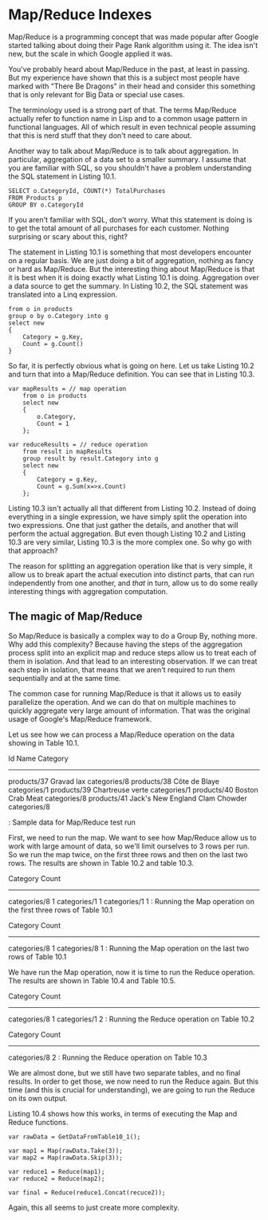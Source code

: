 
# Map/Reduce Indexes

Map/Reduce is a programming concept that was made popular after Google started talking about doing their Page Rank algorithm using it. The idea isn't new, but the scale in which Google applied it was.

You've probably heard about Map/Reduce in the past, at least in passing. But my experience have shown that this is a subject most people have marked with "There Be Dragons" in their head and consider this something that is only relevant for Big Data or special use cases.

The terminology used is a strong part of that. The terms Map/Reduce actually refer to function name in Lisp and to a common usage pattern in functional languages. All of which result in even technical people assuming that this is nerd stuff that they don't need to care about.

Another way to talk about Map/Reduce is to talk about aggregation. In particular, aggregation of a data set to a smaller summary. I assume that you are familiar with SQL, so you shouldn't have a problem understanding the SQL statement in Listing 10.1.

```{caption="{Aggregation using GROUP BY in SQL}" .sql}
SELECT o.CategoryId, COUNT(*) TotalPurchases 
FROM Products p
GROUP BY o.CategoryId
```
If you aren't familiar with SQL, don't worry. What this statement is doing is to get the total amount of all purchases for each customer. Nothing surprising or scary about this, right?

The statement in Listing 10.1 is something that most developers encounter on a regular basis. We are just doing a bit of aggregation, nothing as fancy or hard as Map/Reduce. But the interesting thing about Map/Reduce is that it is best when it is doing exactly what Listing 10.1 is doing. Aggregation over a data source to get the summary. In Listing 10.2, the SQL statement was translated into a Linq expression.

```{caption="{Aggregation using GroupBy in Linq}" .cs}
from o in products
group o by o.Category into g
select new 
{
	Category = g.Key,
	Count = g.Count()
}
```

So far, it is perfectly obvious what is going on here. Let us take Listing 10.2 and turn that into a Map/Reduce definition. You can see that in Listing 10.3.

```{caption="{Aggregation using Map/Reduce}" .cs}
var mapResults = // map operation
	from o in products
	select new 
	{
		o.Category,
		Count = 1
	};

var reduceResults = // reduce operation
	from result in mapResults
	group result by result.Category into g
	select new
	{
		Category = g.Key,
		Count = g.Sum(x=>x.Count)
	};
```

Listing 10.3 isn't actually all that different from Listing 10.2. Instead of doing everything in a single expression, we have simply split the operation into two expressions. One that just gather the details, and another that will perform the actual aggregation. But even though Listing 10.2 and Listing 10.3 are very similar, Listing 10.3 is the more complex one. So why go with that approach?

The reason for splitting an aggregation operation like that is very simple, it allow us to break apart the actual execution into distinct parts, that can run independently from one another, and _that_ in turn, allow us to do some really interesting things with aggregation computation.

## The magic of Map/Reduce

So Map/Reduce is basically a complex way to do a Group By, nothing more. Why add this complexity? Because having the steps of the aggregation process split into an explicit map and reduce steps allow us to treat each of them in isolation. And that lead to an interesting observation. If we can treat each step in isolation, that means that we aren't required to run them sequentially and at the same time.

The common case for running Map/Reduce is that it allows us to easily parallelize the operation. And we can do that on multiple machines to quickly aggregate very large amount of information. That was the original usage of Google's Map/Reduce framework.

Let us see how we can process a Map/Reduce operation on the data showing in Table 10.1.

Id 		  	Name 		 					Category
--------- 	------     						---------
products/37 Gravad lax  					categories/8
products/38 Côte de Blaye   				categories/1
products/39 Chartreuse verte   				categories/1
products/40 Boston Crab Meat   				categories/8
products/41 Jack's New England Clam Chowder categories/8

: Sample data for Map/Reduce test run 

First, we need to run the map. We want to see how Map/Reduce allow us to work with large amount of data, so we'll limit ourselves to 3 rows per run. So we run the map twice, on the first three rows and then on the last two rows. The results are shown in Table 10.2 and table 10.3.

Category 		Count
------------ 	------
categories/8	1
categories/1 	1
categories/1 	1
: Running the Map operation on the first three rows of Table 10.1

Category 		Count
------------ 	------
categories/8 	1
categories/8 	1
: Running the Map operation on the last two rows of Table 10.1

We have run the Map operation, now it is time to run the Reduce operation. The results are shown in Table 10.4 and Table 10.5.

Category 		Count
------------ 	------
categories/8	1
categories/1 	2
: Running the Reduce operation on Table 10.2

Category 		Count
------------ 	------
categories/8 	2
: Running the Reduce operation on Table 10.3

We are almost done, but we still have two separate tables, and no final results. In order to get those, we now need to run the Reduce again. But this time (and this is crucial for understanding), we are going to run the Reduce on its own output. 

Listing 10.4 shows how this works, in terms of executing the Map and Reduce functions.

```{caption="{Showing the Map/Reduce calls and iterative reduction}" .cs}
var rawData = GetDataFromTable10_1();

var map1 = Map(rawData.Take(3));
var map2 = Map(rawData.Skip(3));

var reduce1 = Reduce(map1);
var reduce2 = Reduce(map2);

var final = Reduce(reduce1.Concat(recuce2));
```

Again, this all seems to just create more complexity. 